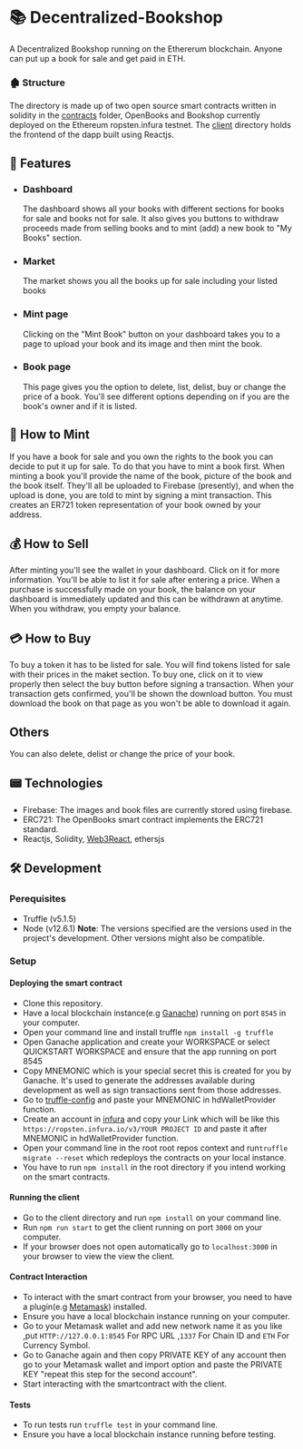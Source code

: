 # 📚 Decentralized-Bookshop

A Decentralized Bookshop running on the Ethererum blockchain. Anyone can put up a book for sale and get paid in ETH.

### 🏚 Structure

The directory is made up of two open source smart contracts written in solidity in the [contracts](https://github.com/haitham-akram/Decentralized-Bookshop/tree/main/contracts) folder, OpenBooks and Bookshop currently deployed on the Ethereum ropsten.infura testnet.
The [client](https://github.com/haitham-akram/Decentralized-Bookshop/tree/main/client) directory holds the frontend of the dapp built using Reactjs.

## 🎉 Features

- ### Dashboard

  The dashboard shows all your books with different sections for books for sale and books not for sale. It also gives you buttons to withdraw proceeds made from selling books and to mint (add) a new book to "My Books" section.

- ### Market

  The market shows you all the books up for sale including your listed books

- ### Mint page
  Clicking on the "Mint Book" button on your dashboard takes you to a page to upload your book and its image and then mint the book.
- ### Book page
  This page gives you the option to delete, list, delist, buy or change the price of a book. You'll see different options depending on if you are the book's owner and if it is listed.

## 🔖 How to Mint

If you have a book for sale and you own the rights to the book you can decide to put it up for sale. To do that you have to mint a book first. When minting a book you'll provide the name of the book, picture of the book and the book itself. They'll all be uploaded to Firebase (presently), and when the upload is done, you are told to mint by signing a mint transaction. This creates an ER721 token representation of your book owned by your address.

## 💰 How to Sell

After minting you'll see the wallet in your dashboard. Click on it for more information. You'll be able to list it for sale after entering a price. When a purchase is successfully made on your book, the balance on your dashboard is immediately updated and this can be withdrawn at anytime. When you withdraw, you empty your balance.

## 💳 How to Buy

To buy a token it has to be listed for sale. You will find tokens listed for sale with their prices in the maket section. To buy one, click on it to view properly then select the buy button before signing a transaction. When your transaction gets confirmed, you'll be shown the download button. You must download the book on that page as you won't be able to download it again.

## Others

You can also delete, delist or change the price of your book.

## 📟 Technologies

- Firebase: The images and book files are currently stored using firebase.
- ERC721: The OpenBooks smart contract implements the ERC721 standard.
- Reactjs, Solidity, [Web3React](https://github.com/NoahZinsmeister/web3-react), ethersjs

## 🛠 Development

### Perequisites

- Truffle (v5.1.5)
- Node (v12.6.1)
  **Note**: The versions specified are the versions used in the project's development. Other versions might also be compatible.

### Setup

#### Deploying the smart contract

- Clone this repository.
- Have a local blockchain instance(e.g [Ganache](https://www.trufflesuite.com/ganache)) running on port `8545` in your computer.
- Open your command line and install truffle `npm install -g truffle`
- Open Ganache application and create your WORKSPACE or select QUICKSTART WORKSPACE and ensure that the app running on port 8545
- Copy MNEMONIC which is your special secret this is created for you by Ganache. It's used to generate the addresses available during development as well as sign transactions sent from those addresses.
- Go to [truffle-config](https://github.com/haitham-akram/Decentralized-Bookshop/tree/main/truffle-config.js) and paste your MNEMONIC in hdWalletProvider function.
- Create an account in [infura](https://infura.io/) and copy your Link which will be like this `https://ropsten.infura.io/v3/YOUR PROJECT ID` and paste it after MNEMONIC in hdWalletProvider function.
- Open your command line in the root root repos context and run`truffle migrate --reset` which redeploys the contracts on your local instance.
- You have to run `npm install` in the root directory if you intend working on the smart contracts.

#### Running the client

- Go to the client directory and run `npm install` on your command line.
- Run `npm run start` to get the client running on port `3000` on your computer.
- If your browser does not open automatically go to `localhost:3000` in your browser to view the view the client.

#### Contract Interaction

- To interact with the smart contract from your browser, you need to have a plugin(e.g [Metamask](https://metamask.io/)) installed.
- Ensure you have a local blockchain instance running on your computer.
- Go to your Metamask wallet and add new network name it as you like ,put `HTTP://127.0.0.1:8545` For RPC URL ,`1337` For Chain ID and `ETH` For Currency Symbol.
- Go to Ganache again and then copy PRIVATE KEY of any account then go to your Metamask wallet and import option and paste the PRIVATE KEY "repeat this step for the second account".
- Start interacting with the smartcontract with the client.

#### Tests

- To run tests run `truffle test` in your command line.
- Ensure you have a local blockchain instance running before testing.
